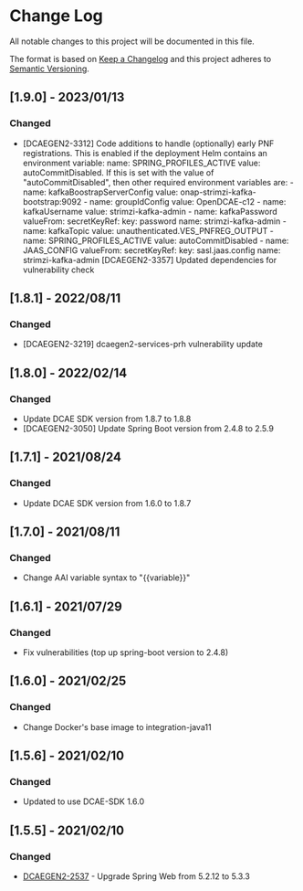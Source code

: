 # Change Log
All notable changes to this project will be documented in this file.

The format is based on [Keep a Changelog](http://keepachangelog.com/)
and this project adheres to [Semantic Versioning](http://semver.org/).

## [1.9.0] - 2023/01/13
### Changed
- [DCAEGEN2-3312] Code additions to handle (optionally) early PNF registrations. This is enabled if the deployment Helm contains an environment variable: name: SPRING_PROFILES_ACTIVE
          value: autoCommitDisabled. 
  If this is set with the value of "autoCommitDisabled", then other required environment variables are:
       - name: kafkaBoostrapServerConfig
          value: onap-strimzi-kafka-bootstrap:9092
        - name: groupIdConfig
          value: OpenDCAE-c12
        - name: kafkaUsername
          value: strimzi-kafka-admin
        - name: kafkaPassword
          valueFrom:
            secretKeyRef:
              key: password
              name: strimzi-kafka-admin
        - name: kafkaTopic
          value: unauthenticated.VES_PNFREG_OUTPUT
        - name: SPRING_PROFILES_ACTIVE
          value: autoCommitDisabled
        - name: JAAS_CONFIG
          valueFrom:
            secretKeyRef:
              key: sasl.jaas.config
              name: strimzi-kafka-admin
  [DCAEGEN2-3357] Updated dependencies for vulnerability check

## [1.8.1] - 2022/08/11
### Changed
- [DCAEGEN2-3219] dcaegen2-services-prh vulnerability update


## [1.8.0] - 2022/02/14
### Changed
- Update DCAE SDK version from 1.8.7 to 1.8.8
- [DCAEGEN2-3050] Update Spring Boot version from 2.4.8 to 2.5.9

## [1.7.1] - 2021/08/24
### Changed
- Update DCAE SDK version from 1.6.0 to 1.8.7

## [1.7.0] - 2021/08/11
### Changed
- Change AAI variable syntax to "{{variable}}"

## [1.6.1] - 2021/07/29
### Changed
- Fix vulnerabilities (top up spring-boot version to 2.4.8)

## [1.6.0] - 2021/02/25
### Changed
- Change Docker's base image to integration-java11

## [1.5.6] - 2021/02/10
### Changed
- Updated to use DCAE-SDK 1.6.0

## [1.5.5] - 2021/02/10
### Changed
- [DCAEGEN2-2537](https://jira.onap.org/browse/DCAEGEN2-2537) - Upgrade Spring Web from 5.2.12 to 5.3.3

